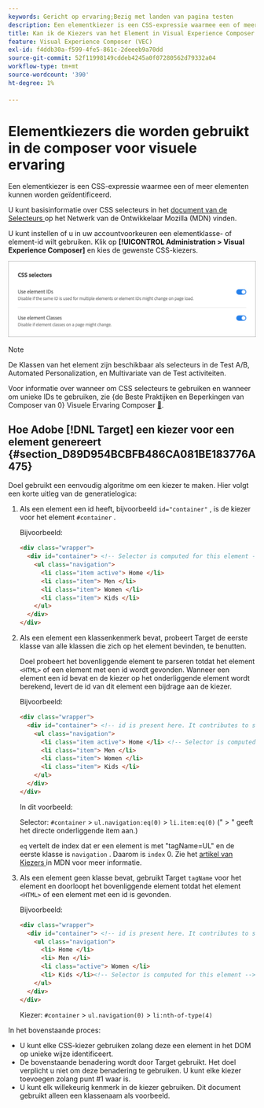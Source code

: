 ```yaml
---
keywords: Gericht op ervaring;Bezig met landen van pagina testen
description: Een elementkiezer is een CSS-expressie waarmee een of meer elementen kunnen worden geïdentificeerd. Leer hoe te om elementenkiezers in Adobe  [!DNL Target]  Visuele Composer van de Ervaring (VEC) te gebruiken.
title: Kan ik de Kiezers van het Element in Visual Experience Composer (VEC) gebruiken?
feature: Visual Experience Composer (VEC)
exl-id: f4ddb30a-f599-4fe5-861c-2deeeb9a70dd
source-git-commit: 52f11998149cddeb4245a0f07280562d79332a04
workflow-type: tm+mt
source-wordcount: '390'
ht-degree: 1%

---
```


# Elementkiezers die worden gebruikt in de composer voor visuele ervaring

Een elementkiezer is een CSS-expressie waarmee een of meer elementen kunnen worden geïdentificeerd.

U kunt basisinformatie over CSS selecteurs in het [ document van de Selecteurs ](https://developer.mozilla.org/en-US/docs/Web/Guide/CSS/Getting_started/Selectors) op het Netwerk van de Ontwikkelaar Mozilla (MDN) vinden.

U kunt instellen of u in uw accountvoorkeuren een elementklasse- of element-id wilt gebruiken. Klik op **[!UICONTROL Administration > Visual Experience Composer]** en kies de gewenste CSS-kiezers.

![ css_selectors beeld ](assets/css_selectors.png)

>[!NOTE]
>
>De Klassen van het element zijn beschikbaar als selecteurs in de Test A/B, Automated Personalization, en Multivariate van de Test activiteiten.

Voor informatie over wanneer om CSS selecteurs te gebruiken en wanneer om unieke IDs te gebruiken, zie {de Beste Praktijken en Beperkingen van Composer van 0} Visuele Ervaring Composer [&#128279;](/help/main/c-experiences/c-visual-experience-composer/experience-composer-best-practices.md#concept_E284B3F704C04406B174D9050A2528A6).

## Hoe Adobe [!DNL Target] een kiezer voor een element genereert {#section_D89D954BCBFB486CA081BE183776A475}

Doel gebruikt een eenvoudig algoritme om een kiezer te maken. Hier volgt een korte uitleg van de generatielogica:

1. Als een element een id heeft, bijvoorbeeld `id="container"` , is de kiezer voor het element `#container` .

   Bijvoorbeeld:

   ```html
   <div class="wrapper">
     <div id="container"> <!-- Selector is computed for this element -->
       <ul class="navigation">
         <li class="item active"> Home </li>
         <li class="item"> Men </li>
         <li class="item"> Women </li>
         <li class="item"> Kids </li>
       </ul>
     </div>
   </div>
   ```

1. Als een element een klassenkenmerk bevat, probeert Target de eerste klasse van alle klassen die zich op het element bevinden, te benutten.

   Doel probeert het bovenliggende element te parseren totdat het element `<HTML>` of een element met een id wordt gevonden. Wanneer een element een id bevat en de kiezer op het onderliggende element wordt berekend, levert de id van dit element een bijdrage aan de kiezer.

   Bijvoorbeeld:

   ```html
   <div class="wrapper">
     <div id="container"> <!-- id is present here. It contributes to selector -->
       <ul class="navigation">
         <li class="item active"> Home </li> <!-- Selector is computed for this element -->
         <li class="item"> Men </li>
         <li class="item"> Women </li>
         <li class="item"> Kids </li>
       </ul>
     </div>
   </div>
   ```

   In dit voorbeeld:

   Selector: `#container` > `ul.navigation:eq(0)` > `li.item:eq(0)` (&quot; > &quot; geeft het directe onderliggende item aan.)

   `eq` vertelt de index dat er een element is met &quot;tagName=UL&quot; en de eerste klasse is `navigation` . Daarom is `index` 0. Zie het [ artikel van Kiezers ](https://developer.mozilla.org/en-US/docs/Web/Guide/CSS/Getting_started/Selectors) in MDN voor meer informatie.

1. Als een element geen klasse bevat, gebruikt Target `tagName` voor het element en doorloopt het bovenliggende element totdat het element `<HTML>` of een element met een id is gevonden.

   Bijvoorbeeld:

   ```html
   <div class="wrapper">
     <div id="container"> <!-- id is present here. It contributes to selector -->
       <ul class="navigation">
         <li> Home </li>
         <li> Men </li>
         <li class="active"> Women </li>
         <li> Kids </li><!-- Selector is computed for this element -->
       </ul>
     </div>
   </div>
   ```

   Kiezer: `#container` > `ul.navigation(0)` > `li:nth-of-type(4)`

In het bovenstaande proces:

* U kunt elke CSS-kiezer gebruiken zolang deze een element in het DOM op unieke wijze identificeert.
* De bovenstaande benadering wordt door Target gebruikt. Het doel verplicht u niet om deze benadering te gebruiken. U kunt elke kiezer toevoegen zolang punt #1 waar is.
* U kunt elk willekeurig kenmerk in de kiezer gebruiken. Dit document gebruikt alleen een klassenaam als voorbeeld.

